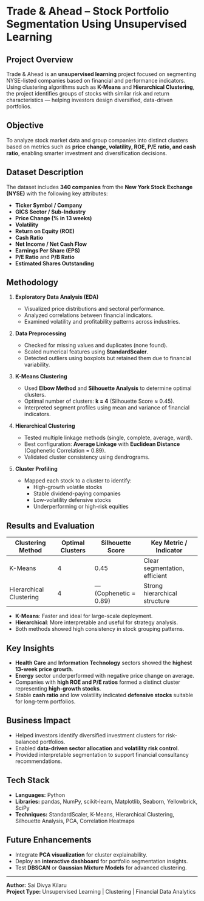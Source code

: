 # Trade & Ahead – Stock Portfolio Segmentation Using Unsupervised Learning

## Project Overview
Trade & Ahead is an **unsupervised learning** project focused on segmenting NYSE-listed companies based on financial and performance indicators.  
Using clustering algorithms such as **K-Means** and **Hierarchical Clustering**, the project identifies groups of stocks with similar risk and return characteristics — helping investors design diversified, data-driven portfolios.

## Objective
To analyze stock market data and group companies into distinct clusters based on metrics such as **price change, volatility, ROE, P/E ratio, and cash ratio**, enabling smarter investment and diversification decisions.

## Dataset Description
The dataset includes **340 companies** from the **New York Stock Exchange (NYSE)** with the following key attributes:

- **Ticker Symbol / Company**
- **GICS Sector / Sub-Industry**
- **Price Change (% in 13 weeks)**
- **Volatility**
- **Return on Equity (ROE)**
- **Cash Ratio**
- **Net Income / Net Cash Flow**
- **Earnings Per Share (EPS)**
- **P/E Ratio** and **P/B Ratio**
- **Estimated Shares Outstanding**

##  Methodology
1. **Exploratory Data Analysis (EDA)**
   - Visualized price distributions and sectoral performance.
   - Analyzed correlations between financial indicators.
   - Examined volatility and profitability patterns across industries.

2. **Data Preprocessing**
   - Checked for missing values and duplicates (none found).
   - Scaled numerical features using **StandardScaler**.
   - Detected outliers using boxplots but retained them due to financial variability.

3. **K-Means Clustering**
   - Used **Elbow Method** and **Silhouette Analysis** to determine optimal clusters.
   - Optimal number of clusters: **k = 4** (Silhouette Score ≈ 0.45).
   - Interpreted segment profiles using mean and variance of financial indicators.

4. **Hierarchical Clustering**
   - Tested multiple linkage methods (single, complete, average, ward).
   - Best configuration: **Average Linkage** with **Euclidean Distance** (Cophenetic Correlation = 0.89).
   - Validated cluster consistency using dendrograms.

5. **Cluster Profiling**
   - Mapped each stock to a cluster to identify:
     - High-growth volatile stocks
     - Stable dividend-paying companies
     - Low-volatility defensive stocks
     - Underperforming or high-risk equities

##  Results and Evaluation
| Clustering Method        | Optimal Clusters | Silhouette Score | Key Metric / Indicator        |
|---------------------------|------------------|------------------|-------------------------------|
| K-Means                  | 4                | 0.45             | Clear segmentation, efficient |
| Hierarchical Clustering  | 4                | — (Cophenetic = 0.89) | Strong hierarchical structure |

- **K-Means**: Faster and ideal for large-scale deployment.  
- **Hierarchical**: More interpretable and useful for strategy analysis.  
- Both methods showed high consistency in stock grouping patterns.

##  Key Insights
- **Health Care** and **Information Technology** sectors showed the **highest 13-week price growth**.  
- **Energy** sector underperformed with negative price change on average.  
- Companies with **high ROE and P/E ratios** formed a distinct cluster representing **high-growth stocks**.  
- Stable **cash ratio** and low volatility indicated **defensive stocks** suitable for long-term portfolios.

##  Business Impact
- Helped investors identify diversified investment clusters for risk-balanced portfolios.  
- Enabled **data-driven sector allocation** and **volatility risk control**.  
- Provided interpretable segmentation to support financial consultancy recommendations.

## Tech Stack
- **Languages:** Python  
- **Libraries:** pandas, NumPy, scikit-learn, Matplotlib, Seaborn, Yellowbrick, SciPy  
- **Techniques:** StandardScaler, K-Means, Hierarchical Clustering, Silhouette Analysis, PCA, Correlation Heatmaps  

## Future Enhancements
- Integrate **PCA visualization** for cluster explainability.  
- Deploy an **interactive dashboard** for portfolio segmentation insights.  
- Test **DBSCAN** or **Gaussian Mixture Models** for advanced clustering.  

---
**Author:** Sai Divya Kilaru  
**Project Type:** Unsupervised Learning | Clustering | Financial Data Analytics
